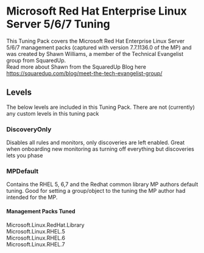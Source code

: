 # Microsoft Red Hat Enterprise Linux Server 5/6/7 Tuning

This Tuning Pack covers the Microsoft Red Hat Enterprise Linux Server 5/6/7 management packs (captured with version 7.7.1136.0 of the MP) and was created by Shawn Williams, a member of the Technical Evangelist group from SquaredUp.  
Read more about Shawn from the SquaredUp Blog here <https://squaredup.com/blog/meet-the-tech-evangelist-group/>

## Levels

The below levels are included in this Tuning Pack. There are not (currently) any custom levels in this tuning pack

### DiscoveryOnly

Disables all rules and monitors, only discoveries are left enabled. Great when onboarding new monitoring as turning off everything but discoveries lets you phase

### MPDefault

Contains the RHEL 5, 6,7 and the Redhat common library MP authors default tuning. Good for setting a group/object to the tuning the MP author had intended for the MP.

#### Management Packs Tuned

Microsoft.Linux.RedHat.Library  
Microsoft.Linux.RHEL.5  
Microsoft.Linux.RHEL.6  
Microsoft.Linux.RHEL.7  
